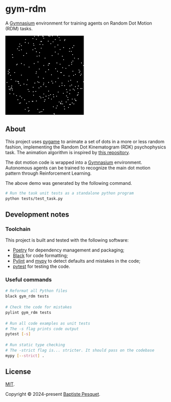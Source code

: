 # gym-rdm

A [Gymnasium](https://gymnasium.farama.org/) environment for training agents on Random Dot Motion (RDM) tasks.

![gym-rdm demo](images/gym_rdm_demo1.gif)

## About

This project uses [pygame](https://www.pygame.org) to animate a set of dots in a more or less random fashion, implementing the Random Dot Kinematogram (RDK) psychophysics task. The animation algorithm is inspired by [this repository](https://github.com/TimoFlesch/pygame_rdk).

The dot motion code is wrapped into a [Gymnasium](https://gymnasium.farama.org/) environment. Autonomous agents can be trained to recognize the main dot motion pattern through Reinforcement Learning.

The above demo was generated by the following command.

```bash
# Run the task unit tests as a standalone python program
python tests/test_task.py
```

## Development notes

### Toolchain

This project is built and tested with the following software:

- [Poetry](https://python-poetry.org/) for dependency management and packaging;
- [Black](https://github.com/psf/black) for code formatting;
- [Pylint](https://github.com/pylint-dev/pylint) and [mypy](http://mypy-lang.org/) to detect defaults and mistakes in the code;
- [pytest](https://docs.pytest.org) for testing the code.

### Useful commands

```bash
# Reformat all Python files
black gym_rdm tests

# Check the code for mistakes
pylint gym_rdm tests

# Run all code examples as unit tests
# The -s flag prints code output
pytest [-s]

# Run static type checking
# The -strict flag is... stricter. It should pass on the codebase
mypy [--strict] .
```

## License

[MIT](CODE_LICENSE).

Copyright © 2024-present [Baptiste Pesquet](https://bpesquet.fr).
